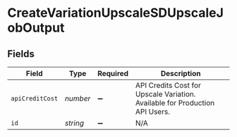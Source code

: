 # CreateVariationUpscaleSDUpscaleJobOutput


## Fields

| Field                                                                       | Type                                                                        | Required                                                                    | Description                                                                 |
| --------------------------------------------------------------------------- | --------------------------------------------------------------------------- | --------------------------------------------------------------------------- | --------------------------------------------------------------------------- |
| `apiCreditCost`                                                             | *number*                                                                    | :heavy_minus_sign:                                                          | API Credits Cost for Upscale Variation. Available for Production API Users. |
| `id`                                                                        | *string*                                                                    | :heavy_minus_sign:                                                          | N/A                                                                         |